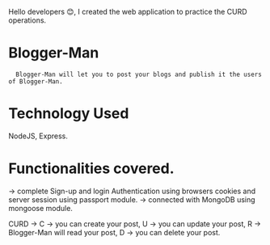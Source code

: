 Hello developers 😊, I created the web application to practice the CURD operations.

# Blogger-Man
      Blogger-Man will let you to post your blogs and publish it the users of Blogger-Man. 

# Technology Used
  NodeJS,
  Express.
  
# Functionalities covered.
   -> complete Sign-up and login Authentication using browsers cookies and server session using passport module. 
   -> connected with MongoDB using mongoose module.
   
CURD -> 
  C -> you can create your post,
  U -> you can update your post,
  R -> Blogger-Man will read your post,
  D -> you can delete your post.
  
